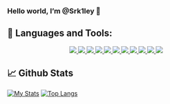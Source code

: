 ### Hello world, I’m @Srk1ley 👋

## 🚀 Languages and Tools:

<p align="center"> 
    <a href="https://www.w3.org/html/" target="_blank"> <img src="https://imgur.com/bM2HZti.png"/> </a> 
    <a href="https://www.w3schools.com/css/" target="_blank"> <img src="https://imgur.com/kzDlP7k.png"/> </a>
    <a href="https://www.lua.org/" target="_blank"> <img src="https://imgur.com/nHPsWeZ.png"/> </a>
    <a href="https://www.mysql.com/" target="_blank"> <img src="https://imgur.com/LbrpmU6.png"/> </a>
    <a href="https://git-scm.com/" target="_blank"> <img src="https://imgur.com/MVOdqub.png"/> </a> 
    <a href="https://code.visualstudio.com/" target="_blank"> <img src="https://i.imgur.com/MflEq5a.png"/> </a>
    <a href="https://azure.microsoft.com/en-us/products/devops/" target="_blank"> <img src="https://i.imgur.com/zDhbbHq.png"/> </a>
    <a href="https://www.bugzilla.org/" target="_blank"> <img src="https://i.imgur.com/UgvIUpG.png"/> </a>
    <a href="https://www.photoshop.com/en" target="_blank"> <img src="https://i.imgur.com/wDVkgR9.png"/> </a>
    <a href="https://www.adobe.com/products/xd.html" target="_blank"> <img src="https://i.imgur.com/RZQ6mBO.png"/> </a>
    <a href="https://www.figma.com/" target="_blank"> <img src="https://i.imgur.com/AFzcPp6.png"/> </a>
</p>

## 📈 Github Stats

[![My Stats](https://github-readme-stats.vercel.app/api?username=Srk1ley&theme=dark&show_icons=true)](https://github.com/anuraghazra/github-readme-stats)
[![Top Langs](https://github-readme-stats.vercel.app/api/top-langs/?username=Srk1ley&theme=dark&layout=compact&show_icons=true)](https://github.com/anuraghazra/github-readme-stats)
